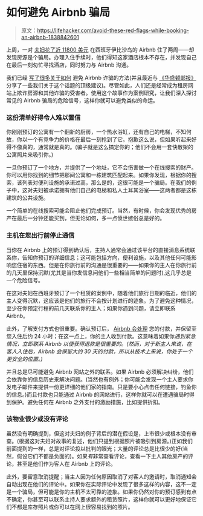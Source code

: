 # 如何避免 Airbnb 骗局

> 原文：<https://lifehacker.com/avoid-these-red-flags-while-booking-an-airbnb-1838842601>

上周，一对 [夫妇花了近 11800 美元](https://www.cnn.com/travel/article/airbnb-ibiza-spain-penthouse-scam-trnd/index.html) 在西班牙伊比沙岛的 Airbnb 住了两周——却发现房源是个骗局。办理入住手续时，他们得知这家酒店根本不存在，并发现自己在最后一刻匆忙寻找酒店，同时努力与 Airbnb 沟通。



我们已经 [写了很多](https://lifehacker.com/how-to-identify-scam-listings-on-airbnb-1837486562)[关于如何](https://lifehacker.com/take-photos-of-your-airbnb-before-leaving-1833950599) 避免 Airbnb 诈骗的方法(并且最近与 [《华盛顿邮报》](https://www.washingtonpost.com/travel/2019/10/03/couple-was-scammed-by-airbnb-listing-heres-how-make-sure-that-doesnt-happen-you/) 分享了一些我们关于这个话题的顶级建议)。尽管如此，人们还是经常成为租房网站上欺诈房源和其他诈骗的受害者。使用这个故事作为案例研究，让我们深入探讨常见的 Airbnb 骗局的危险信号，这样你就可以避免类似的命运。

### 这份清单好得令人难以置信

你刚刚预订的公寓有一个翻新的厨房，一个热水浴缸，还有自己的电梯，不知何故，你以一个有竞争力的价格在最后一刻抢到了它。抱歉这么说，但如果听起来好得不像真的，通常就是真的。(骗子就是这么搞定你的；他们不会用一套快散架的公寓照片来吸引你。)

一旦你预订了一个地方，并提供了一个地址，它不会伤害做一个在线搜索的财产。你可以用你找到的细节把那间公寓和一栋建筑匹配起来。如果你发现，根据你的搜索，该列表对便利设施的承诺过高，那么是的，这很可能是一个骗局。在我们的例子中，这对夫妇被承诺拥有他们自己的电梯和私人土耳其浴室——这两者都是这栋建筑的公共设施。

一个简单的在线搜索可能会阻止他们完成预订。当然，有时候，你会发现优秀的房产在最后一分钟还能买到，但无论如何，多一点愤世嫉俗总是好的。

### 主机在您出行前停止通信

当你在 Airbnb 上的预订得到确认后，主持人通常会通过该平台的直接消息系统联系你，告知你预订的详细信息；这可能包括方向，便利设施，以及其他任何可能影响您住宿的东西。但是在你旅行前的沟通是很重要的——如果你的主人在你旅行前的几天里保持沉默(尤其是当你发信息问他们一些相当简单的问题时),这几乎总是一个危险信号。

在这对夫妇在西班牙预订了一个租赁的案例中，随着他们旅行日期的临近，他们的主人变得沉默，这应该是他们的旅行不会按计划进行的迹象。为了避免这种情况，至少在你预定行程的前几天联系你的主人；如果你遇到问题，请立即联系 Airbnb。

此外，了解支付方式也很重要。确认预订后， [Airbnb 会处理](https://www.airbnb.com/help/topic/1055/setting-up-your-payouts) 您的付款，并保留至您入住后约 24 小时；在这一点上，你的主人收到付款。这意味着如果你*遇到紧急情况，立即联系 Airbnb 以便获得退款是很重要的。(然而，对于新主人来说，在客人入住后，Airbnb 会保留大约 30 天的付款，所以从技术上来说，你处于一个更安全的位置。)*

并且总是尽可能避免 Airbnb 网站之外的联系。如果 Airbnb 必须解决纠纷，他们会依靠你的信息历史来解决问题。(当然也有例外；你可能会发现一个主人要求你发电子邮件来提供一份更详细的他们家的指南。只是要小心点击任何链接，钓鱼你的信息。)而且付款也只能通过 Airbnb 的网站进行，这样你就可以在遭遇骗局时得到保护。避免任何在 Airbnb 之外支付的激励措施，比如提供折扣。

### 该物业很少或没有评论

虽然没有明确提到，但这对夫妇的例子背后的潜在假设是，上市很少或根本没有审查。(根据这对夫妇对故事的复述，他们只提到根据照片被吸引到房源。)正如我们前面提到的一样，总是对评论投以批判的眼光；大量的评论总是比很少的好(当然，假设它们不都是负面的)。如果*有*非常查看评论，查看一下主人其他房产的评论，甚至是他们作为客人在 Airbnb 上的评论。

此外，要留意取消提醒；当主人因为任何原因取消了对客人的邀请时，取消通知会自动出现在他们的评论中。如果你在实际评论中发现了很多这样的内容，这不一定是一个骗局，但可能是你的主机不太可靠的迹象。如果你仍然对你的预订感到有点不确定，你甚至可以联系主持人要求额外的租赁照片，这样你就可以更好地保证它们不都是库存照片或你可以在网上很容易找到的照片。